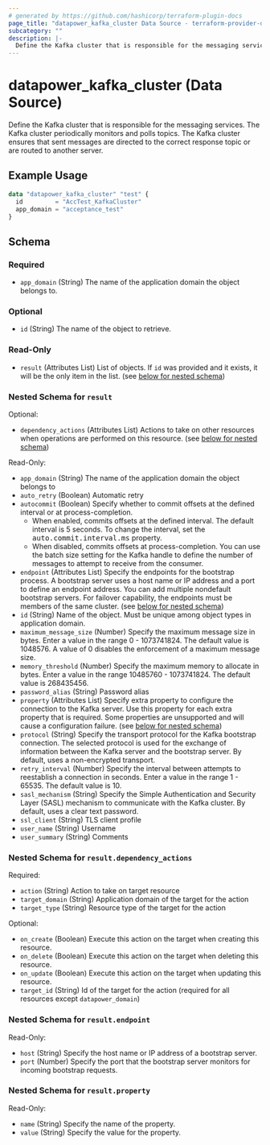 ```yaml
---
# generated by https://github.com/hashicorp/terraform-plugin-docs
page_title: "datapower_kafka_cluster Data Source - terraform-provider-datapower"
subcategory: ""
description: |-
  Define the Kafka cluster that is responsible for the messaging services. The Kafka cluster periodically monitors and polls topics. The Kafka cluster ensures that sent messages are directed to the correct response topic or are routed to another server.
---
```


# datapower_kafka_cluster (Data Source)

Define the Kafka cluster that is responsible for the messaging services. The Kafka cluster periodically monitors and polls topics. The Kafka cluster ensures that sent messages are directed to the correct response topic or are routed to another server.

## Example Usage

```terraform
data "datapower_kafka_cluster" "test" {
  id         = "AccTest_KafkaCluster"
  app_domain = "acceptance_test"
}
```

<!-- schema generated by tfplugindocs -->
## Schema

### Required

- `app_domain` (String) The name of the application domain the object belongs to.

### Optional

- `id` (String) The name of the object to retrieve.

### Read-Only

- `result` (Attributes List) List of objects. If `id` was provided and it exists, it will be the only item in the list. (see [below for nested schema](#nestedatt--result))

<a id="nestedatt--result"></a>
### Nested Schema for `result`

Optional:

- `dependency_actions` (Attributes List) Actions to take on other resources when operations are performed on this resource. (see [below for nested schema](#nestedatt--result--dependency_actions))

Read-Only:

- `app_domain` (String) The name of the application domain the object belongs to
- `auto_retry` (Boolean) Automatic retry
- `autocommit` (Boolean) Specify whether to commit offsets at the defined interval or at process-completion. <ul><li>When enabled, commits offsets at the defined interval. The default interval is 5 seconds. To change the interval, set the <tt>auto.commit.interval.ms</tt> property.</li><li>When disabled, commits offsets at process-completion. You can use the batch size setting for the Kafka handle to define the number of messages to attempt to receive from the consumer.</li></ul>
- `endpoint` (Attributes List) Specify the endpoints for the bootstrap process. A bootstrap server uses a host name or IP address and a port to define an endpoint address. You can add multiple nondefault bootstrap servers. For failover capability, the endpoints must be members of the same cluster. (see [below for nested schema](#nestedatt--result--endpoint))
- `id` (String) Name of the object. Must be unique among object types in application domain.
- `maximum_message_size` (Number) Specify the maximum message size in bytes. Enter a value in the range 0 - 1073741824. The default value is 1048576. A value of 0 disables the enforcement of a maximum message size.
- `memory_threshold` (Number) Specify the maximum memory to allocate in bytes. Enter a value in the range 10485760 - 1073741824. The default value is 268435456.
- `password_alias` (String) Password alias
- `property` (Attributes List) Specify extra property to configure the connection to the Kafka server. Use this property for each extra property that is required. Some properties are unsupported and will cause a configuration failure. (see [below for nested schema](#nestedatt--result--property))
- `protocol` (String) Specify the transport protocol for the Kafka bootstrap connection. The selected protocol is used for the exchange of information between the Kafka server and the bootstrap server. By default, uses a non-encrypted transport.
- `retry_interval` (Number) Specify the interval between attempts to reestablish a connection in seconds. Enter a value in the range 1 - 65535. The default value is 10.
- `sasl_mechanism` (String) Specify the Simple Authentication and Security Layer (SASL) mechanism to communicate with the Kafka cluster. By default, uses a clear text password.
- `ssl_client` (String) TLS client profile
- `user_name` (String) Username
- `user_summary` (String) Comments

<a id="nestedatt--result--dependency_actions"></a>
### Nested Schema for `result.dependency_actions`

Required:

- `action` (String) Action to take on target resource
- `target_domain` (String) Application domain of the target for the action
- `target_type` (String) Resource type of the target for the action

Optional:

- `on_create` (Boolean) Execute this action on the target when creating this resource.
- `on_delete` (Boolean) Execute this action on the target when deleting this resource.
- `on_update` (Boolean) Execute this action on the target when updating this resource.
- `target_id` (String) Id of the target for the action (required for all resources except `datapower_domain`)


<a id="nestedatt--result--endpoint"></a>
### Nested Schema for `result.endpoint`

Read-Only:

- `host` (String) Specify the host name or IP address of a bootstrap server.
- `port` (Number) Specify the port that the bootstrap server monitors for incoming bootstrap requests.


<a id="nestedatt--result--property"></a>
### Nested Schema for `result.property`

Read-Only:

- `name` (String) Specify the name of the property.
- `value` (String) Specify the value for the property.
